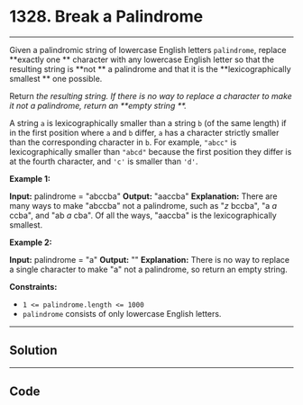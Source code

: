 # 1328. Break a Palindrome

---

Given a palindromic string of lowercase English letters `palindrome`, replace **exactly one ** character with any lowercase English letter so that the resulting string is **not ** a palindrome and that it is the **lexicographically smallest ** one possible.

Return _the resulting string. If there is no way to replace a character to make it not a palindrome, return an **empty string **._

A string `a` is lexicographically smaller than a string `b` (of the same length) if in the first position where `a` and `b` differ, `a` has a character strictly smaller than the corresponding character in `b`. For example, `"abcc"` is lexicographically smaller than `"abcd"` because the first position they differ is at the fourth character, and `'c'` is smaller than `'d'`.

 

**Example 1:**


**Input:** palindrome = "abccba"
**Output:** "aaccba"
**Explanation:** There are many ways to make "abccba" not a palindrome, such as "_z_ bccba", "a _a_ ccba", and "ab _a_ cba".
Of all the ways, "aaccba" is the lexicographically smallest.


**Example 2:**


**Input:** palindrome = "a"
**Output:** ""
**Explanation:** There is no way to replace a single character to make "a" not a palindrome, so return an empty string.


 

**Constraints:**

  * `1 <= palindrome.length <= 1000`
  * `palindrome` consists of only lowercase English letters.

---

## Solution



---

## Code
```python


```
